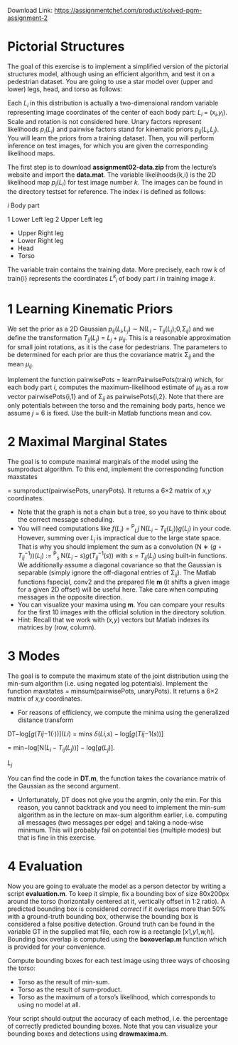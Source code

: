 Download Link: https://assignmentchef.com/product/solved-pgm-assignment-2
<br>
<h1>Pictorial Structures</h1>

The goal of this exercise is to implement a simplified version of the pictorial structures model, although using an efficient algorithm, and test it on a pedestrian dataset. You are going to use a star model over (upper and lower) legs, head, and torso as follows:

Each <em>L<sub>i </sub></em>in this distribution is actually a two-dimensional random variable representing image coordinates of the center of each body part: <em>L<sub>i </sub></em>= (<em>x<sub>i</sub>,y<sub>i</sub></em>). Scale and rotation is not considered here. Unary factors represent likelihoods <em>p<sub>i</sub></em>(<em>L<sub>i</sub></em>) and pairwise factors stand for kinematic priors <em>p<sub>ij</sub></em>(<em>L<sub>i</sub>,L<sub>j</sub></em>). You will learn the priors from a training dataset. Then, you will perform inference on test images, for which you are given the corresponding likelihood maps.

The first step is to download <strong>assignment02-data.zip </strong>from the lecture’s website and import the <strong>data.mat</strong>. The variable likelihoods{k,i} is the 2D likelihood map <em>p<sub>i</sub></em>(<em>L<sub>i</sub></em>) for test image number <em>k</em>. The images can be found in the directory testset for reference. The index <em>i </em>is defined as follows:

<em>i           </em>Body part

1    Lower Left leg 2 Upper Left leg

<ul>

 <li>Upper Right leg</li>

 <li>Lower Right leg</li>

 <li>Head</li>

 <li>Torso</li>

</ul>

The variable train contains the training data. More precisely, each row <em>k </em>of train{i} represents the coordinates <em>L<sup>k</sup><sub>i </sub></em>of body part <em>i </em>in training image <em>k</em>.

<h1>1         Learning Kinematic Priors</h1>

We set the prior as a 2D Gaussian <em>p<sub>ij</sub></em>(<em>L<sub>i</sub>,L<sub>j</sub></em>) ∼ N(<em>L<sub>i </sub></em>− <em>T<sub>ij</sub></em>(<em>L<sub>j</sub></em>);0<em>,</em>Σ<em><sub>ij</sub></em>) and we define the transformation <em>T<sub>ij</sub></em>(<em>L<sub>j</sub></em>) = <em>L<sub>j </sub></em>+ <em>µ<sub>ij</sub></em>. This is a reasonable approximation for small joint rotations, as it is the case for pedestrians. The parameters to be determined for each prior are thus the covariance matrix Σ<em><sub>ij </sub></em>and the mean <em>µ<sub>ij</sub></em>.

Implement the function pairwisePots = learnPairwisePots(train) which, for each body part <em>i</em>, computes the maximum-likelihood estimate of <em>µ<sub>ij </sub></em>as a row vector pairwisePots{i,1} and of Σ<em><sub>ij </sub></em>as pairwisePots{i,2}. Note that there are only potentials between the torso and the remaining body parts, hence we assume <em>j </em>= 6 is fixed. Use the built-in Matlab functions mean and cov.

<h1>2         Maximal Marginal States</h1>

The goal is to compute maximal marginals of the model using the sumproduct algorithm. To this end, implement the corresponding function maxstates

= sumproduct(pairwisePots, unaryPots). It returns a 6×2 matrix of <em>x,y </em>coordinates.

<ul>

 <li>Note that the graph is not a chain but a tree, so you have to think about the correct message scheduling.</li>

 <li>You will need computations like <em>f</em>(<em>L<sub>i</sub></em>) = <sup>P</sup><em><sub>L</sub></em><em>j </em>N(<em>L<sub>i </sub></em>− <em>T<sub>ij</sub></em>(<em>L<sub>j</sub></em>))<em>g</em>(<em>L<sub>j</sub></em>) in your code. However, summing over <em>L<sub>j </sub></em>is impractical due to the large state space. That is why you should implement the sum as a convolution (N ∗ (<em>g </em>◦ <em>T<sub>ij</sub></em><sup>−1</sup>))(<em>L<sub>i</sub></em>) := <sup>P</sup><em><sub>s </sub></em>N(<em>L<sub>i </sub></em>− <em>s</em>)<em>g</em>(<em>T<sub>ij</sub></em><sup>−1</sup>(<em>s</em>)) with <em>s </em>= <em>T<sub>ij</sub></em>(<em>L<sub>j</sub></em>) using built-in functions. We additionally assume a diagonal covariance so that the Gaussian is separable (simply ignore the off-diagonal entries of Σ<em><sub>ij</sub></em>). The Matlab functions fspecial, conv2 and the prepared file <strong>m </strong>(it shifts a given image for a given 2D offset) will be useful here. Take care when computing messages in the opposite direction.</li>

 <li>You can visualize your maxima using <strong>m</strong>. You can compare your results for the first 10 images with the official solution in the directory solution.</li>

 <li>Hint: Recall that we work with (<em>x,y</em>) vectors but Matlab indexes its matrices by (row, column).</li>

</ul>

<h1>3         Modes</h1>

The goal is to compute the maximum state of the joint distribution using the min-sum algorithm (i.e. using negated log potentials). Implement the function maxstates = minsum(pairwisePots, unaryPots). It returns a 6×2 matrix of <em>x,y </em>coordinates.

<ul>

 <li>For reasons of efficiency, we compute the minima using the generalized distance transform</li>

</ul>

DT−log[<em>g</em>(<em>T</em><em>ij</em>−1(·))](<em>L</em><em>i</em>) = min<em>s δ</em>(<em>L</em><em>i,s</em>) − log[<em>g</em>(<em>T</em><em>ij</em>−1(<em>s</em>))]

= min−log[N(<em>L<sub>i </sub></em>− <em>T<sub>ij</sub></em>(<em>L<sub>j</sub></em>))] − log[<em>g</em>(<em>L<sub>j</sub></em>)]<em>.</em>

<em>L<sub>j</sub></em>

You can find the code in <strong>DT.m</strong>, the function takes the covariance matrix of the Gaussian as the second argument.

<ul>

 <li>Unfortunately, DT does not give you the argmin, only the min. For this reason, you cannot backtrack and you need to implement the min-sum algorithm as in the lecture on max-sum algorithm earlier, i.e. computing all messages (two messages per edge) and taking a node-wise minimum. This will probably fail on potential ties (multiple modes) but that is fine in this exercise.</li>

</ul>

<h1>4         Evaluation</h1>

Now you are going to evaluate the model as a person detector by writing a script <strong>evaluation.m</strong>. To keep it simple, fix a bounding box of size 80x200px around the torso (horizontally centered at it, vertically offset in 1:2 ratio). A predicted bounding box is considered <em>correct </em>if it overlaps more than 50% with a ground-truth bounding box, otherwise the bounding box is considered a false positive detection. Ground truth can be found in the variable GT in the supplied mat file, each row is a rectangle [<em>x</em>1<em>,y</em>1<em>,w,h</em>]. Bounding box overlap is computed using the <strong>boxoverlap.m </strong>function which is provided for your convenience.

Compute bounding boxes for each test image using three ways of choosing the torso:

<ul>

 <li>Torso as the result of min-sum.</li>

 <li>Torso as the result of sum-product.</li>

 <li>Torso as the maximum of a torso’s likelihood, which corresponds to using no model at all.</li>

</ul>

Your script should output the accuracy of each method, i.e. the percentage of correctly predicted bounding boxes. Note that you can visualize your bounding boxes and detections using <strong>drawmaxima.m</strong>.